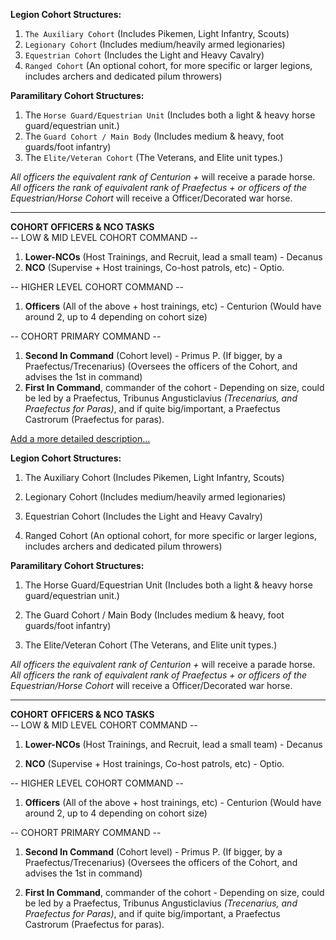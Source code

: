 **Legion Cohort Structures:**

1.  `The Auxiliary Cohort` (Includes Pikemen, Light Infantry, Scouts)
2.  `Legionary Cohort` (Includes medium/heavily armed legionaries)
3.  `Equestrian Cohort` (Includes the Light and Heavy Cavalry)
4.  `Ranged Cohort` (An optional cohort, for more specific or larger legions, includes archers and dedicated pilum throwers)

**Paramilitary Cohort Structures:**

1.  The `Horse Guard/Equestrian Unit` (Includes both a light & heavy horse guard/equestrian unit.)
2.  The `Guard Cohort / Main Body` (Includes medium & heavy, foot guards/foot infantry)
3.  The `Elite/Veteran Cohort` (The Veterans, and Elite unit types.)

_All officers the equivalent rank of Centurion +_ will receive a parade horse.  
_All officers the rank of equivalent rank of Praefectus + or officers of the Equestrian/Horse Cohort_ will receive a Officer/Decorated war horse.

* * *

**COHORT OFFICERS & NCO TASKS**  
\-- LOW & MID LEVEL COHORT COMMAND --

1.  **Lower-NCOs** (Host Trainings, and Recruit, lead a small team) - Decanus
2.  **NCO** (Supervise + Host trainings, Co-host patrols, etc) - Optio.

\-- HIGHER LEVEL COHORT COMMAND --

1.  **Officers** (All of the above + host trainings, etc) - Centurion (Would have around 2, up to 4 depending on cohort size)

\-- COHORT PRIMARY COMMAND --

1.  **Second In Command** (Cohort level) - Primus P. (If bigger, by a Praefectus/Trecenarius) (Oversees the officers of the Cohort, and advises the 1st in command)
2.  **First In Command**, commander of the cohort - Depending on size, could be led by a Praefectus, Tribunus Angusticlavius _(Trecenarius, and Praefectus for Paras)_, and if quite big/important, a Praefectus Castrorum (Praefectus for paras).

[Add a more detailed description…](#)

**Legion Cohort Structures:**

1.  The Auxiliary Cohort (Includes Pikemen, Light Infantry, Scouts)
    
2.  Legionary Cohort (Includes medium/heavily armed legionaries)
    
3.  Equestrian Cohort (Includes the Light and Heavy Cavalry)
    
4.  Ranged Cohort (An optional cohort, for more specific or larger legions, includes archers and dedicated pilum throwers)
    

**Paramilitary Cohort Structures:**

1.  The Horse Guard/Equestrian Unit (Includes both a light & heavy horse guard/equestrian unit.)
    
2.  The Guard Cohort / Main Body (Includes medium & heavy, foot guards/foot infantry)
    
3.  The Elite/Veteran Cohort (The Veterans, and Elite unit types.)
    

_All officers the equivalent rank of Centurion +_ will receive a parade horse.  
_All officers the rank of equivalent rank of Praefectus + or officers of the Equestrian/Horse Cohort_ will receive a Officer/Decorated war horse.

* * *

**COHORT OFFICERS & NCO TASKS**  
\-- LOW & MID LEVEL COHORT COMMAND --

1.  **Lower-NCOs** (Host Trainings, and Recruit, lead a small team) - Decanus
    
2.  **NCO** (Supervise + Host trainings, Co-host patrols, etc) - Optio.
    

\-- HIGHER LEVEL COHORT COMMAND --

1.  **Officers** (All of the above + host trainings, etc) - Centurion (Would have around 2, up to 4 depending on cohort size)
    

\-- COHORT PRIMARY COMMAND --

1.  **Second In Command** (Cohort level) - Primus P. (If bigger, by a Praefectus/Trecenarius) (Oversees the officers of the Cohort, and advises the 1st in command)
    
2.  **First In Command**, commander of the cohort - Depending on size, could be led by a Praefectus, Tribunus Angusticlavius _(Trecenarius, and Praefectus for Paras)_, and if quite big/important, a Praefectus Castrorum (Praefectus for paras).

